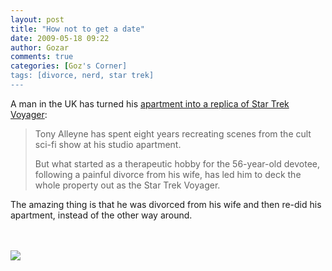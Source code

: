 ```yaml
---
layout: post
title: "How not to get a date"
date: 2009-05-18 09:22
author: Gozar
comments: true
categories: [Goz's Corner]
tags: [divorce, nerd, star trek]
---
```

A man in the UK has turned his <a href="http://www.telegraph.co.uk/news/newstopics/howaboutthat/5340928/Star-Trek-fan-turns-flat-into-replica-space-ship.html">apartment into a replica of Star Trek Voyager</a>:<br /><blockquote><p>Tony Alleyne has spent eight years recreating scenes from the cult sci-fi show at his studio apartment.</p><p>But what started as a therapeutic hobby for the 56-year-old devotee, following a painful divorce from his wife, has led him to deck the whole property out as the Star Trek Voyager.</p></blockquote><p>The amazing thing is that he was divorced from his wife and then re-did his apartment, instead of the other way around.<br /></p><br /><br /><div class="zemanta-pixie"><img class="zemanta-pixie-img" src="http://img.zemanta.com/pixy.gif?x-id=bfc1a7c9-c3e9-8307-92f8-d5db971e018e" /></div>
